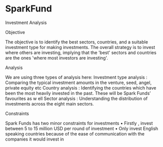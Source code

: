 # SparkFund
Investment Analysis

Objective

The objective is to identify the best sectors,
countries, and a suitable
investment type for making investments. The overall strategy is to invest
where others are investing, implying that the 'best' sectors and countries are
the ones 'where most investors are investing'.


Analysis


We are using three types of analysis here:
Investment type analysis
: Comparing the typical investment amounts in the venture, seed, angel, private equity etc
Country analysis
: Identifying the countries which have been the most heavily invested in the past. These will be Spark Funds’ favourites as w ell
Sector analysis
: Understanding the distribution of investments across the eight main sectors.

Constraints


Spark Funds has two minor constraints for investments
•
Firstly , invest between 5 to 15 million USD per round of investment
•
Only invest English speaking countries because of the ease of communication with the companies it would invest in
